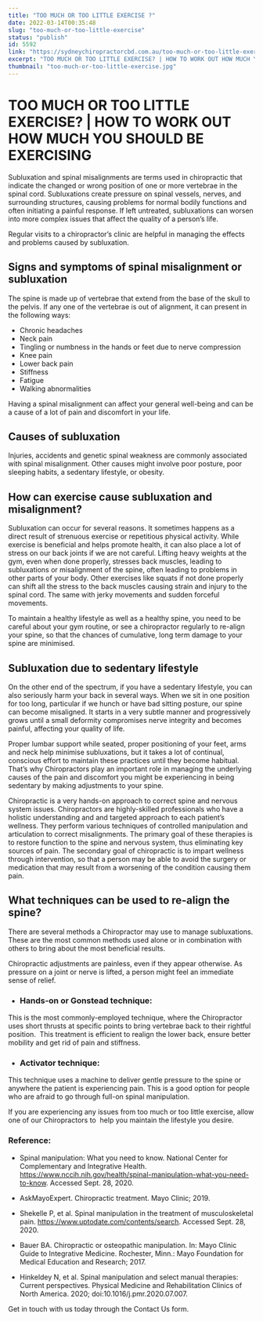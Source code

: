 ```yaml
---
title: "TOO MUCH OR TOO LITTLE EXERCISE ?"
date: 2022-03-14T00:35:48
slug: "too-much-or-too-little-exercise"
status: "publish"
id: 5592
link: "https://sydneychiropractorcbd.com.au/too-much-or-too-little-exercise/"
excerpt: "TOO MUCH OR TOO LITTLE EXERCISE? | HOW TO WORK OUT HOW MUCH YOU SHOULD BE EXERCISING Subluxation and spinal misalignments are terms used in chiropractic that indicate the changed or wrong position of one or more vertebrae in the spinal cord. Subluxations create pressure on spinal vessels, nerves, and surrounding structures, causing problems for […]"
thumbnail: "too-much-or-too-little-exercise.jpg"
---
```


# TOO MUCH OR TOO LITTLE EXERCISE? | HOW TO WORK OUT HOW MUCH YOU SHOULD BE EXERCISING

Subluxation and spinal misalignments are terms used in chiropractic that indicate the changed or wrong position of one or more vertebrae in the spinal cord. Subluxations create pressure on spinal vessels, nerves, and surrounding structures, causing problems for normal bodily functions and often initiating a painful response. If left untreated, subluxations can worsen into more complex issues that affect the quality of a person’s life. 

Regular visits to a chiropractor’s clinic are helpful in managing the effects and problems caused by subluxation. 

## Signs and symptoms of spinal misalignment or subluxation 

The spine is made up of vertebrae that extend from the base of the skull to the pelvis. If any one of the vertebrae is out of alignment, it can present in the following ways: 

- Chronic headaches 
- Neck pain 
- Tingling or numbness in the hands or feet due to nerve compression 
- Knee pain 
- Lower back pain
- Stiffness
- Fatigue
- Walking abnormalities 

Having a spinal misalignment can affect your general well-being and can be a cause of a lot of pain and discomfort in your life. 

## Causes of subluxation 

Injuries, accidents and genetic spinal weakness are commonly associated with spinal misalignment. Other causes might involve poor posture, poor sleeping habits, a sedentary lifestyle, or obesity. 

## How can exercise cause subluxation and misalignment? 

Subluxation can occur for several reasons. It sometimes happens as a direct result of strenuous exercise or repetitious physical activity. While exercise is beneficial and helps promote health, it can also place a lot of stress on our back joints if we are not careful. Lifting heavy weights at the gym, even when done properly, stresses back muscles, leading to subluxations or misalignment of the spine, often leading to problems in other parts of your body. Other exercises like squats if not done properly can shift all the stress to the back muscles causing strain and injury to the spinal cord. The same with jerky movements and sudden forceful movements. 

To maintain a healthy lifestyle as well as a healthy spine, you need to be careful about your gym routine, or see a chiropractor regularly to re-align your spine, so that the chances of cumulative, long term damage to your spine are minimised. 

## Subluxation due to sedentary lifestyle 

On the other end of the spectrum, if you have a sedentary lifestyle, you can also seriously harm your back in several ways. When we sit in one position for too long, particular if we hunch or have bad sitting posture, our spine can become misaligned. It starts in a very subtle manner and progressively grows until a small deformity compromises nerve integrity and becomes painful, affecting your quality of life.  

Proper lumbar support while seated, proper positioning of your feet, arms and neck help minimise subluxations, but it takes a lot of continual, conscious effort to maintain these practices until they become habitual. That’s why Chiropractors play an important role in managing the underlying causes of the pain and discomfort you might be experiencing in being sedentary by making adjustments to your spine.  

Chiropractic is a very hands-on approach to correct spine and nervous system issues. Chiropractors are highly-skilled professionals who have a holistic understanding and and targeted approach to each patient’s wellness. They perform various techniques of controlled manipulation and articulation to correct misalignments. The primary goal of these therapies is to restore function to the spine and nervous system, thus eliminating key sources of pain. The secondary goal of chiropractic is to impart wellness through intervention, so that a person may be able to avoid the surgery or medication that may result from a worsening of the condition causing them pain.  

## What techniques can be used to re-align the spine? 

There are several methods a Chiropractor may use to manage subluxations. These are the most common methods used alone or in combination with others to bring about the most beneficial results.  

Chiropractic adjustments are painless, even if they appear otherwise. As pressure on a joint or nerve is lifted, a person might feel an immediate sense of relief. 

- ### Hands-on or Gonstead technique: 

This is the most commonly-employed technique, where the Chiropractor uses short thrusts at specific points to bring vertebrae back to their rightful position.  This treatment is efficient to realign the lower back, ensure better mobility and get rid of pain and stiffness. 

- ### Activator technique: 

This technique uses a machine to deliver gentle pressure to the spine or anywhere the patient is experiencing pain. This is a good option for people who are afraid to go through full-on spinal manipulation. 

If you are experiencing any issues from too much or too little exercise, allow one of our Chiropractors to  help you maintain the lifestyle you desire.  

### Reference: 
- Spinal manipulation: What you need to know. National Center for Complementary and Integrative Health. https://www.nccih.nih.gov/health/spinal-manipulation-what-you-need-to-know. Accessed Sept. 28, 2020. 

- AskMayoExpert. Chiropractic treatment. Mayo Clinic; 2019. 

- Shekelle P, et al. Spinal manipulation in the treatment of musculoskeletal pain. https://www.uptodate.com/contents/search. Accessed Sept. 28, 2020. 

- Bauer BA. Chiropractic or osteopathic manipulation. In: Mayo Clinic Guide to Integrative Medicine. Rochester, Minn.: Mayo Foundation for Medical Education and Research; 2017. 

- Hinkeldey N, et al. Spinal manipulation and select manual therapies: Current perspectives. Physical Medicine and Rehabilitation Clinics of North America. 2020; doi:10.1016/j.pmr.2020.07.007. 

Get in touch with us today through the Contact Us form.
